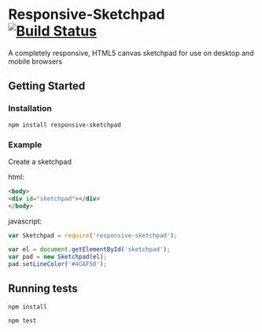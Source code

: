 # Responsive-Sketchpad [![Build Status](https://travis-ci.org/trsanders/responsive-sketchpad.svg?branch=master)](https://travis-ci.org/trsanders/responsive-sketchpad)

A completely responsive, HTML5 canvas sketchpad for use on desktop and mobile browsers


## Getting Started

### Installation

`npm install responsive-sketchpad`

### Example

Create a sketchpad

html:
```html
<body>
<div id="sketchpad"></div>
</body>
```

javascript:
```js
var Sketchpad = require('responsive-sketchpad');

var el = document.getElementById('sketchpad');
var pad = new Sketchpad(el);
pad.setLineColor('#4CAF50');
```

## Running tests

`npm install`

`npm test`
